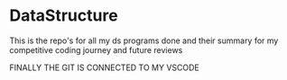# DataStructure
This is the repo's for all my ds programs done and their summary for my competitive coding journey and future reviews

FINALLY THE GIT IS CONNECTED TO MY VSCODE

